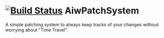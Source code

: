 [![Build Status](https://travis-ci.org/AliceIW/AiwPatchSystem.svg?branch=master)](https://travis-ci.org/AliceIW/AiwPatchSystem)
AiwPatchSystem
==============

A simple patching system to always keep tracks of your changes without worrying about "Time Travel".
